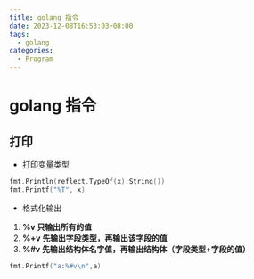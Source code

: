 ```yaml
---
title: golang 指令
date: 2023-12-08T16:53:03+08:00
tags:
  - golang
categories:
  - Program
---
```

# golang 指令
## 打印
- 打印变量类型
```go
fmt.Println(reflect.TypeOf(x).String())
fmt.Printf("%T", x)
```

- 格式化输出

1.  **%v 只输出所有的值**
2.  **%+v 先输出字段类型，再输出该字段的值**
3.  **%#v 先输出结构体名字值，再输出结构体（字段类型+字段的值）**

```go
fmt.Printf("a:%#v\n",a)
```
